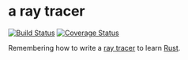 # a ray tracer

[![Build Status](https://travis-ci.org/carlgreen/raytracer.svg?branch=master)](https://travis-ci.org/carlgreen/raytracer)
[![Coverage Status](https://coveralls.io/repos/github/carlgreen/raytracer/badge.svg?branch=master)](https://coveralls.io/github/carlgreen/raytracer?branch=master)

Remembering how to write a [ray tracer](https://en.wikipedia.org/wiki/Ray_tracing_(graphics)) to learn [Rust](https://www.rust-lang.org/).
